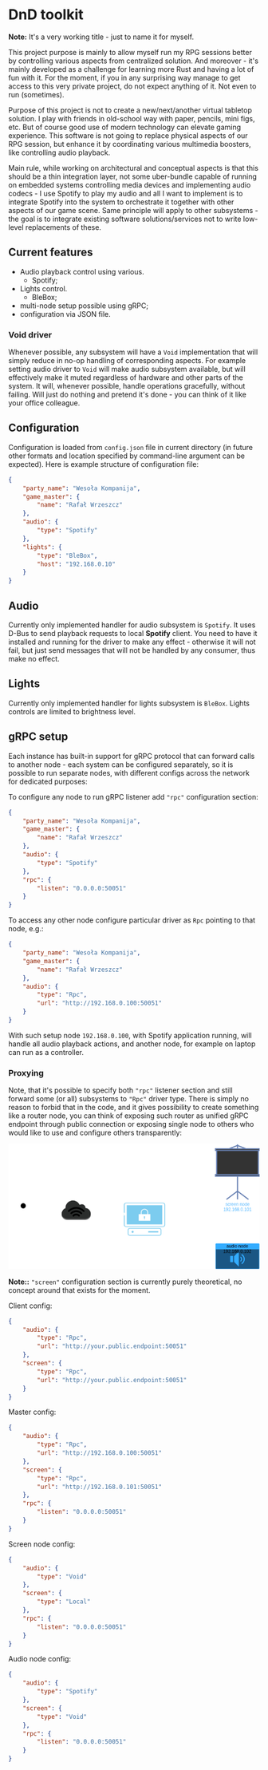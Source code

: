 # DnD toolkit

**Note:** It's a very working title - just to name it for myself.

This project purpose is mainly to allow myself run my RPG sessions better by controlling various aspects from
centralized solution. And moreover - it's mainly developed as a challenge for learning more Rust and having a lot of
fun with it. For the moment, if you in any surprising way manage to get access to this very private project, do not
expect anything of it. Not even to run (sometimes).

Purpose of this project is not to create a new/next/another virtual tabletop solution. I play with friends in
old-school way with paper, pencils, mini figs, etc. But of course good use of modern technology can elevate gaming
experience. This software is not going to replace physical aspects of our RPG session, but enhance it by coordinating
various multimedia boosters, like controlling audio playback.

Main rule, while working on architectural and conceptual aspects is that this should be a thin integration layer, not
some uber-bundle capable of running on embedded systems controlling media devices and implementing audio codecs - I
use Spotify to play my audio and all I want to implement is to integrate Spotify into the system to orchestrate it
together with other aspects of our game scene. Same principle will apply to other subsystems - the goal is to
integrate existing software solutions/services not to write low-level replacements of these.

## Current features

- Audio playback control using various.
    - Spotify;
- Lights control.
    - BleBox;
- multi-node setup possible using gRPC;
- configuration via JSON file.

### Void driver

Whenever possible, any subsystem will have a `Void` implementation that will simply reduce in no-op handling of
corresponding aspects. For example setting audio driver to `Void` will make audio subsystem available, but will
effectively make it muted regardless of hardware and other parts of the system. It will, whenever possible, handle
operations gracefully, without failing. Will just do nothing and pretend it's done - you can think of it like your
office colleague.

## Configuration

Configuration is loaded from `config.json` file in current directory (in future other formats and location specified by
command-line argument can be expected). Here is example structure of configuration file:

```json
{
    "party_name": "Wesoła Kompanija",
    "game_master": {
        "name": "Rafał Wrzeszcz"
    },
    "audio": {
        "type": "Spotify"
    },
    "lights": {
        "type": "BleBox",
        "host": "192.168.0.10"
    }
}
```

## Audio

Currently only implemented handler for audio subsystem is `Spotify`. It uses D-Bus to send playback requests to local
**Spotify** client. You need to have it installed and running for the driver to make any effect - otherwise it will not
fail, but just send messages that will not be handled by any consumer, thus make no effect.

## Lights

Currently only implemented handler for lights subsystem is `BleBox`. Lights controls are limited to brightness level.

## gRPC setup

Each instance has built-in support for gRPC protocol that can forward calls to another node - each system can be
configured separately, so it is possible to run separate nodes, with different configs across the network for dedicated
purposes:

To configure any node to run gRPC listener add `"rpc"` configuration section:

```json
{
    "party_name": "Wesoła Kompanija",
    "game_master": {
        "name": "Rafał Wrzeszcz"
    },
    "audio": {
        "type": "Spotify"
    },
    "rpc": {
        "listen": "0.0.0.0:50051"
    }
}
```

To access any other node configure particular driver as `Rpc` pointing to that node, e.g.:

```json
{
    "party_name": "Wesoła Kompanija",
    "game_master": {
        "name": "Rafał Wrzeszcz"
    },
    "audio": {
        "type": "Rpc",
        "url": "http://192.168.0.100:50051"
    }
}
```

With such setup node `192.168.0.100`, with Spotify application running, will handle all audio playback actions, and
another node, for example on laptop can run as a controller.

### Proxying

Note, that it's possible to specify both `"rpc"` listener section and still forward some (or all) subsystems to `"Rpc"`
driver type. There is simply no reason to forbid that in the code, and it gives possibility to create something like a
router node, you can think of exposing such router as unified gRPC endpoint through public connection or exposing
single node to others who would like to use and configure others transparently:

![proxy-setup](./assets/toolkit-proxy.drawio.png)

**Note::** `"screen"` configuration section is currently purely theoretical, no concept around that exists for the
moment.

Client config:

```json
{
    "audio": {
        "type": "Rpc",
        "url": "http://your.public.endpoint:50051"
    },
    "screen": {
        "type": "Rpc",
        "url": "http://your.public.endpoint:50051"
    }
}
```

Master config:

```json
{
    "audio": {
        "type": "Rpc",
        "url": "http://192.168.0.100:50051"
    },
    "screen": {
        "type": "Rpc",
        "url": "http://192.168.0.101:50051"
    },
    "rpc": {
        "listen": "0.0.0.0:50051"
    }
}
```

Screen node config:

```json
{
    "audio": {
        "type": "Void"
    },
    "screen": {
        "type": "Local"
    },
    "rpc": {
        "listen": "0.0.0.0:50051"
    }
}
```

Audio node config:

```json
{
    "audio": {
        "type": "Spotify"
    },
    "screen": {
        "type": "Void"
    },
    "rpc": {
        "listen": "0.0.0.0:50051"
    }
}
```
